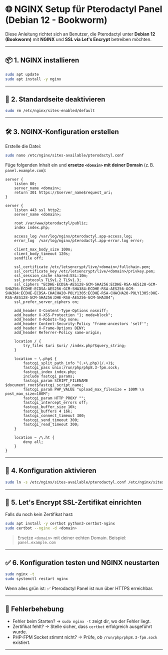 # 🌐 NGINX Setup für Pterodactyl Panel (Debian 12 - Bookworm)

Diese Anleitung richtet sich an Benutzer, die Pterodactyl unter **Debian 12 (Bookworm)** mit **NGINX** und **SSL via Let's Encrypt** betreiben möchten.

---

## 📦 1. NGINX installieren

```bash
sudo apt update
sudo apt install -y nginx
```

---

## 🧹 2. Standardseite deaktivieren

```bash
sudo rm /etc/nginx/sites-enabled/default
```

---

## 🛠️ 3. NGINX-Konfiguration erstellen

Erstelle die Datei:

```bash
sudo nano /etc/nginx/sites-available/pterodactyl.conf
```

Füge folgenden Inhalt ein und **ersetze `<domain>` mit deiner Domain** (z. B. `panel.example.com`):

```nginx
server {
    listen 80;
    server_name <domain>;
    return 301 https://$server_name$request_uri;
}

server {
    listen 443 ssl http2;
    server_name <domain>;

    root /var/www/pterodactyl/public;
    index index.php;

    access_log /var/log/nginx/pterodactyl.app-access.log;
    error_log  /var/log/nginx/pterodactyl.app-error.log error;

    client_max_body_size 100m;
    client_body_timeout 120s;
    sendfile off;

    ssl_certificate /etc/letsencrypt/live/<domain>/fullchain.pem;
    ssl_certificate_key /etc/letsencrypt/live/<domain>/privkey.pem;
    ssl_session_cache shared:SSL:10m;
    ssl_protocols TLSv1.2 TLSv1.3;
    ssl_ciphers "ECDHE-ECDSA-AES128-GCM-SHA256:ECDHE-RSA-AES128-GCM-SHA256:ECDHE-ECDSA-AES256-GCM-SHA384:ECDHE-RSA-AES256-GCM-SHA384:ECDHE-ECDSA-CHACHA20-POLY1305:ECDHE-RSA-CHACHA20-POLY1305:DHE-RSA-AES128-GCM-SHA256:DHE-RSA-AES256-GCM-SHA384";
    ssl_prefer_server_ciphers on;

    add_header X-Content-Type-Options nosniff;
    add_header X-XSS-Protection "1; mode=block";
    add_header X-Robots-Tag none;
    add_header Content-Security-Policy "frame-ancestors 'self'";
    add_header X-Frame-Options DENY;
    add_header Referrer-Policy same-origin;

    location / {
        try_files $uri $uri/ /index.php?$query_string;
    }

    location ~ \.php$ {
        fastcgi_split_path_info ^(.+\.php)(/.+)$;
        fastcgi_pass unix:/run/php/php8.3-fpm.sock;
        fastcgi_index index.php;
        include fastcgi_params;
        fastcgi_param SCRIPT_FILENAME $document_root$fastcgi_script_name;
        fastcgi_param PHP_VALUE "upload_max_filesize = 100M \n post_max_size=100M";
        fastcgi_param HTTP_PROXY "";
        fastcgi_intercept_errors off;
        fastcgi_buffer_size 16k;
        fastcgi_buffers 4 16k;
        fastcgi_connect_timeout 300;
        fastcgi_send_timeout 300;
        fastcgi_read_timeout 300;
    }

    location ~ /\.ht {
        deny all;
    }
}
```

---

## 🔗 4. Konfiguration aktivieren

```bash
sudo ln -s /etc/nginx/sites-available/pterodactyl.conf /etc/nginx/sites-enabled/pterodactyl.conf
```

---

## 🔐 5. Let's Encrypt SSL-Zertifikat einrichten

Falls du noch kein Zertifikat hast:

```bash
sudo apt install -y certbot python3-certbot-nginx
sudo certbot --nginx -d <domain>
```

> Ersetze `<domain>` mit deiner echten Domain. Beispiel: `panel.example.com`

---

## ✅ 6. Konfiguration testen und NGINX neustarten

```bash
sudo nginx -t
sudo systemctl restart nginx
```

Wenn alles grün ist: ✅ Pterodactyl Panel ist nun über HTTPS erreichbar.

---

## 🧯 Fehlerbehebung

* Fehler beim Starten? → `sudo nginx -t` zeigt dir, wo der Fehler liegt.
* Zertifikat fehlt? → Stelle sicher, dass `certbot` erfolgreich ausgeführt wurde.
* PHP-FPM Socket stimmt nicht? → Prüfe, ob `/run/php/php8.3-fpm.sock` existiert.

---
